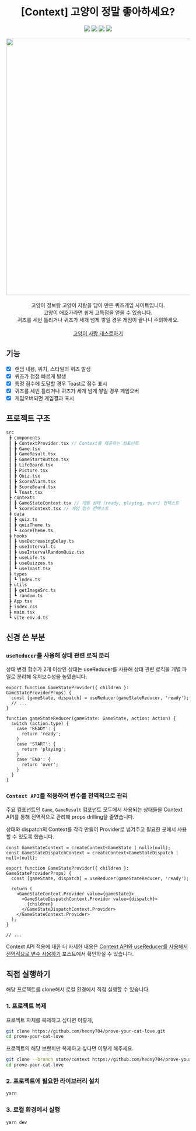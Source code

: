 <h1 align=center>[Context] 고양이 정말 좋아하세요?</h1>

<div align=center>
  <img src="https://img.shields.io/badge/React-61DAFB?style=flat&logo=react&logoColor=black">
  <img src="https://img.shields.io/badge/Vite-646CFF?style=flat&logo=vite&logoColor=white">
  <img src="https://img.shields.io/badge/TypeScript-3178C6?style=flat&logo=typescript&logoColor=white">
  <img src="https://img.shields.io/badge/styled components-DB7093?style=flat&logo=styledcomponents&logoColor=white">
</div>
<br>

<div align=center>
  <img src="https://github.com/heony704/prove-your-cat-love/assets/36994104/6fdef525-9c87-4757-b15b-e002b601245e" width="700">
</div>
<br>

<div align=center>
고양이 정보랑 고양이 자랑을 담아 만든 퀴즈게임 사이트입니다.<br>
고양이 애호가라면 쉽게 고득점을 얻을 수 있습니다.<br>
퀴즈를 세번 틀리거나 퀴즈가 세개 넘게 쌓일 경우 게임이 끝나니 주의하세요.
</div>
<br>

<div align=center>
  <a target="_blank" href="https://prove-your-cat-love.netlify.app">고양이 사랑 테스트하기</a>
</div>

## 기능

- [x] 랜덤 내용, 위치, 스타일의 퀴즈 발생
- [x] 퀴즈가 점점 빠르게 발생
- [x] 특정 점수에 도달할 경우 Toast로 점수 표시
- [x] 퀴즈를 세번 틀리거나 퀴즈가 세개 넘게 쌓일 경우 게임오버
- [x] 게임오버되면 게임결과 표시

## 프로젝트 구조

```c
src
 ┣ components
 ┃ ┣ ContextProvider.tsx // Context를 제공하는 컴포넌트
 ┃ ┣ Game.tsx
 ┃ ┣ GameResult.tsx
 ┃ ┣ GameStartButton.tsx
 ┃ ┣ LifeBoard.tsx
 ┃ ┣ Picture.tsx
 ┃ ┣ Quiz.tsx
 ┃ ┣ ScoreAlarm.tsx
 ┃ ┣ ScoreBoard.tsx
 ┃ ┗ Toast.tsx
 ┣ contexts
 ┃ ┣ GameStateContext.tsx // 게임 상태 (ready, playing, over) 컨텍스트
 ┃ ┗ ScoreContext.tsx // 게임 점수 컨텍스트
 ┣ data
 ┃ ┣ quiz.ts
 ┃ ┣ quizTheme.ts
 ┃ ┗ scoreTheme.ts
 ┣ hooks
 ┃ ┣ useDecreasingDelay.ts
 ┃ ┣ useInterval.ts
 ┃ ┣ useIntervalRandomQuiz.tsx
 ┃ ┣ useLife.ts
 ┃ ┣ useQuizzes.ts
 ┃ ┗ useToast.tsx
 ┣ types
 ┃ ┗ index.ts
 ┣ utils
 ┃ ┣ getImageSrc.ts
 ┃ ┗ random.ts
 ┣ App.tsx
 ┣ index.css
 ┣ main.tsx
 ┗ vite-env.d.ts
```

## 신경 쓴 부분

### `useReducer`를 사용해 상태 관련 로직 분리

상태 변경 함수가 2개 이상인 상태는 useReducer를 사용해 상태 관련 로직을 개별 파일로 분리해 유지보수성을 높였습니다.

```tsx
export function GameStateProvider({ children }: GameStateProviderProps) {
  const [gameState, dispatch] = useReducer(gameStateReducer, 'ready');
  // ...
}

function gameStateReducer(gameState: GameState, action: Action) {
  switch (action.type) {
    case 'READY': {
      return 'ready';
    }
    case 'START': {
      return 'playing';
    }
    case 'END': {
      return 'over';
    }
  }
}
```

### `Context API`를 적용하여 변수를 전역적으로 관리

주요 컴포넌트인 `Game`, `GameResult` 컴포넌트 모두에서 사용되는 상태들을 Context API를 통해 전역적으로 관리해 props drilling을 줄였습니다.

상태와 dispatch의 Context를 각각 만들어 Provider로 넘겨주고 필요한 곳에서 사용할 수 있도록 했습니다.

```tsx
const GameStateContext = createContext<GameState | null>(null);
const GameStateDispatchContext = createContext<GameStateDispatch | null>(null);

export function GameStateProvider({ children }: GameStateProviderProps) {
  const [gameState, dispatch] = useReducer(gameStateReducer, 'ready');

  return (
    <GameStateContext.Provider value={gameState}>
      <GameStateDispatchContext.Provider value={dispatch}>
        {children}
      </GameStateDispatchContext.Provider>
    </GameStateContext.Provider>
  );
}

// ...
```

Context API 적용에 대한 더 자세한 내용은 [Context API와 useReducer를 사용해서 전역적으로 변수 사용하기](https://heony704.github.io/context/) 포스트에서 확인하실 수 있습니다.

## 직접 실행하기

해당 프로젝트를 clone해서 로컬 환경에서 직접 실행할 수 있습니다.

### 1. 프로젝트 복제

프로젝트 자체를 복제하고 싶다면 이렇게,

```bash
git clone https://github.com/heony704/prove-your-cat-love.git
cd prove-your-cat-love
```

프로젝트의 해당 브랜치만 복제하고 싶다면 이렇게 해주세요.

```bash
git clone --branch state/context https://github.com/heony704/prove-your-cat-love.git
cd prove-your-cat-love
```

### 2. 프로젝트에 필요한 라이브러리 설치

```bash
yarn
```

### 3. 로컬 환경에서 실행

```bash
yarn dev
```
